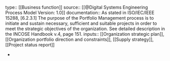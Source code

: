 type:: [[Business function]]
source:: [[@Digital Systems Engineering Process Model Version: 1.0]]
documentation:: As stated in ISO/IEC/IEEE 15288, [6.2.3.1] The purpose of the Portfolio Management process is to initiate and sustain necessary, sufficient and suitable projects in order to meet the strategic objectives of the organization.  See detailed description in the INCOSE Handbook v.4, page 151.
inputs:: [[Organization strategic plan]], [[Organization portfolio direction and constraints]], [[Supply strategy]], [[Project status report]]

-